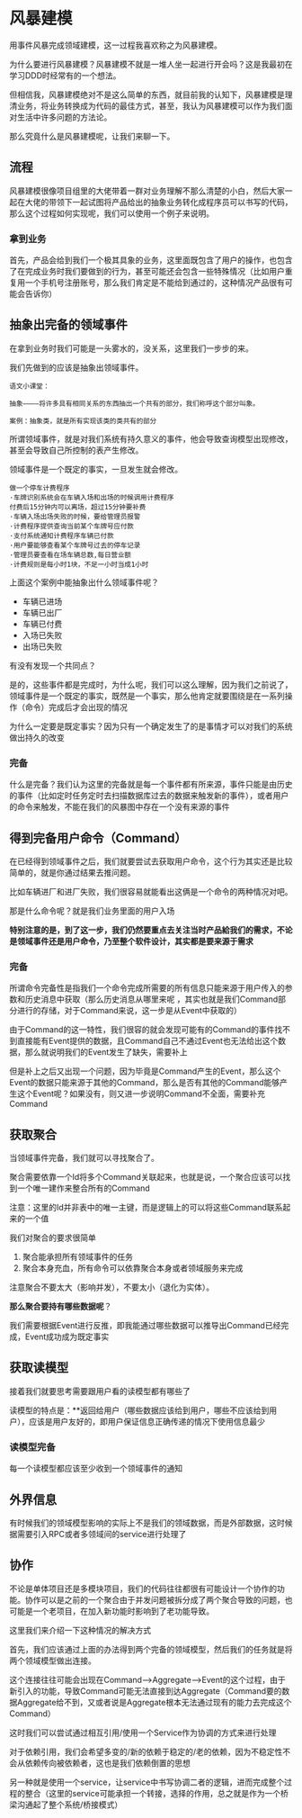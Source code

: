 # 风暴建模

用事件风暴完成领域建模，这一过程我喜欢称之为风暴建模。

为什么要进行风暴建模？风暴建模不就是一堆人坐一起进行开会吗？这是我最初在学习DDD时经常有的一个想法。

但相信我，风暴建模绝对不是这么简单的东西，就目前我的认知下，风暴建模是理清业务，将业务转换成为代码的最佳方式，甚至，我认为风暴建模可以作为我们面对生活中许多问题的方法论。

那么究竟什么是风暴建模呢，让我们来聊一下。

## 流程

风暴建模很像项目组里的大佬带着一群对业务理解不那么清楚的小白，然后大家一起在大佬的带领下一起试图将产品给出的抽象业务转化成程序员可以书写的代码，那么这个过程如何实现呢，我们可以使用一个例子来说明。

### 拿到业务

首先，产品会给到我们一个极其具象的业务，这里面既包含了用户的操作，也包含了在完成业务时我们要做到的行为，甚至可能还会包含一些特殊情况（比如用户重复用一个手机号注册账号，那么我们肯定是不能给到通过的，这种情况产品很有可能会告诉你）

## 抽象出完备的领域事件

在拿到业务时我们可能是一头雾水的，没关系，这里我们一步步的来。

我们先做到的应该是抽象出领域事件。

```text
语文小课堂：

抽象————将许多具有相同关系的东西抽出一个共有的部分，我们称呼这个部分叫象。

案例：抽象类，就是所有实现该类的类共有的部分
```

所谓领域事件，就是对我们系统有持久意义的事件，他会导致查询模型出现修改，甚至会导致自己所控制的表产生修改。

领域事件是一个既定的事实，一旦发生就会修改。

```text
做一个停车计费程序
·车牌识别系统会在车辆入场和出场的时候调用计费程序
付费后15分钟内可以离场，超过15分钟要补费
·车辆入场出场失败的时候，要给管理员报警
·计费程序提供查询当前某个车牌号应付款
·支付系统通知计费程序车辆已付款
·用户要能够查看某个车牌号过去的停车记录
·管理员要查看在场车辆总数,每日营业额
·计费规则是每小时1块，不足一小时当成1小时
```

上面这个案例中能抽象出什么领域事件呢？

* 车辆已进场
* 车辆已出厂
* 车辆已付费
* 入场已失败
* 出场已失败

有没有发现一个共同点？

是的，这些事件都是完成时，为什么呢，我们可以这么理解，因为我们之前说了，领域事件是一个既定的事实，既然是一个事实，那么他肯定就要围绕是在一系列操作（命令）完成后才会出现的情况

为什么一定要是既定事实？因为只有一个确定发生了的是事情才可以对我们的系统做出持久的改变

### 完备

什么是完备？我们认为这里的完备就是每一个事件都有所来源，事件只能是由历史的事件（比如定时任务定时去扫描数据库过去的数据来触发新的事件），或者用户的命令来触发，不能在我们的风暴图中存在一个没有来源的事件


## 得到完备用户命令（Command）

在已经得到领域事件之后，我们就要尝试去获取用户命令，这个行为其实还是比较简单的，就是你通过结果去推问题。

比如车辆进厂和进厂失败，我们很容易就能看出这俩是一个命令的两种情况对吧。

那是什么命令呢？就是我们业务里面的用户入场

**特别注意的是，到了这一步，我们仍然要重点去关注当时产品給我们的需求，不论是领域事件还是用户命令，乃至整个软件设计，其实都是要来源于需求**

### 完备

所谓命令完备性是指我们一个命令完成所需要的所有信息只能来源于用户传入的参数和历史消息中获取（那么历史消息从哪里来呢 ，其实也就是我们Command部分进行的存储，对于Command来说，这一步是从Event中获取的）

由于Command的这一特性，我们很容的就会发现可能有的Command的事件找不到直接能有Event提供的数据，且Command自己不通过Event也无法给出这个数据，那么就说明我们的Event发生了缺失，需要补上

但是补上之后又出现一个问题，因为毕竟是Command产生的Event，那么这个Event的数据只能来源于其他的Command，那么是否有其他的Command能够产生这个Event呢？如果没有，则又进一步说明Command不全面，需要补充Command


## 获取聚合

当领域事件完备，我们就可以寻找聚合了。

聚合需要依靠一个Id将多个Command关联起来，也就是说，一个聚合应该可以找到一个唯一建作来整合所有的Command

注意：这里的Id并非表中的唯一主键，而是逻辑上的可以将这些Command联系起来的一个值

我们对聚合的要求很简单

1. 聚合能承担所有领域事件的任务
2. 聚合本身充血，所有命令可以依靠聚合本身或者领域服务来完成

注意聚合不要太大（影响并发），不要太小（退化为实体）。

**那么聚合要持有哪些数据呢**？

我们需要根据Event进行反推，即我能通过哪些数据可以推导出Command已经完成，Event成功成为既定事实

## 获取读模型

接着我们就要思考需要跟用户看的读模型都有哪些了

读模型的特点是：**返回给用户（哪些数据应该给到用户，哪些不应该给到用户），应该是用户友好的，即用户保证信息正确传递的情况下使用信息最少

### 读模型完备

每一个读模型都应该至少收到一个领域事件的通知

## 外界信息

有时候我们的领域模型影响的实际上不是我们的领域数据，而是外部数据，这时候据需要引入RPC或者多领域间的service进行处理了

## 协作

不论是单体项目还是多模块项目，我们的代码往往都很有可能设计一个协作的功能。协作可以是之前的一个聚合由于并发问题被拆分成了两个聚合导致的问题，也可能是一个老项目，在加入新功能时影响到了老功能导致。

这里我们来介绍一下这种情况的解决方式

首先，我们应该通过上面的办法得到两个完备的领域模型，然后我们的任务就是将两个领域模型做出连接。

这个连接往往可能会出现在Command——>Aggregate——>Event的这个过程，由于新引入的功能，导致Command可能无法直接到达Aggregate（Command要的数据Aggregate给不到，又或者说是Aggregate根本无法通过现有的能力去完成这个Command）

这时我们可以尝试通过相互引用/使用一个Service作为协调的方式来进行处理

对于依赖引用，我们会希望多变的/新的依赖于稳定的/老的依赖，因为不稳定性不会从依赖传向被依赖者，这也是我们依赖倒置的思想

另一种就是使用一个service，让service中书写协调二者的逻辑，进而完成整个过程的整合（这里的service可能承担一个转接，选择的作用，总之就是作为一个桥梁沟通起了整个系统/桥接模式）